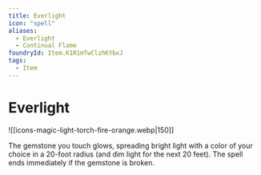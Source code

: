 ```yaml
---
title: Everlight
icon: "spell"
aliases:
  - Everlight
  - Continual Flame
foundryId: Item.K1R1mTwClzhKYbxJ
tags:
  - Item
---
```


# Everlight
![[icons-magic-light-torch-fire-orange.webp|150]]

The gemstone you touch glows, spreading bright light with a color of your choice in a 20-foot radius (and dim light for the next 20 feet). The spell ends immediately if the gemstone is broken.

